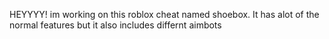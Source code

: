 HEYYYY! im working on this roblox cheat named shoebox. It has alot of the normal features but it also includes differnt aimbots

